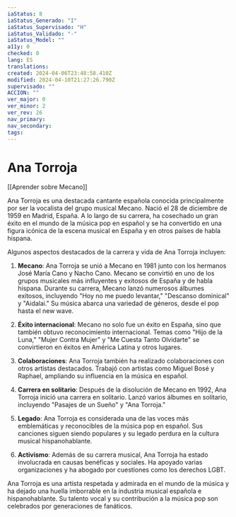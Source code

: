 ```yaml
---
iaStatus: 8
iaStatus_Generado: "I"
iaStatus_Supervisado: "H"
iaStatus_Validado: "-"
iaStatus_Model: ""
a11y: 0
checked: 0
lang: ES
translations: 
created: 2024-04-06T23:48:58.410Z
modified: 2024-04-10T21:27:26.790Z
supervisado: ""
ACCION: ""
ver_major: 0
ver_minor: 2
ver_rev: 26
nav_primary: 
nav_secondary: 
tags:
---
```

# Ana Torroja

[[Aprender sobre Mecano]]

Ana Torroja es una destacada cantante española conocida principalmente por ser la vocalista del grupo musical Mecano. Nació el 28 de diciembre de 1959 en Madrid, España. A lo largo de su carrera, ha cosechado un gran éxito en el mundo de la música pop en español y se ha convertido en una figura icónica de la escena musical en España y en otros países de habla hispana.

Algunos aspectos destacados de la carrera y vida de Ana Torroja incluyen:

1. **Mecano**: Ana Torroja se unió a Mecano en 1981 junto con los hermanos José María Cano y Nacho Cano. Mecano se convirtió en uno de los grupos musicales más influyentes y exitosos de España y de habla hispana. Durante su carrera, Mecano lanzó numerosos álbumes exitosos, incluyendo "Hoy no me puedo levantar," "Descanso dominical" y "Aidalai." Su música abarca una variedad de géneros, desde el pop hasta el new wave.
    
2. **Éxito internacional**: Mecano no solo fue un éxito en España, sino que también obtuvo reconocimiento internacional. Temas como "Hijo de la Luna," "Mujer Contra Mujer" y "Me Cuesta Tanto Olvidarte" se convirtieron en éxitos en América Latina y otros lugares.
    
3. **Colaboraciones**: Ana Torroja también ha realizado colaboraciones con otros artistas destacados. Trabajó con artistas como Miguel Bosé y Raphael, ampliando su influencia en la música en español.
    
4. **Carrera en solitario**: Después de la disolución de Mecano en 1992, Ana Torroja inició una carrera en solitario. Lanzó varios álbumes en solitario, incluyendo "Pasajes de un Sueño" y "Ana Torroja."
    
5. **Legado**: Ana Torroja es considerada una de las voces más emblemáticas y reconocibles de la música pop en español. Sus canciones siguen siendo populares y su legado perdura en la cultura musical hispanohablante.
    
6. **Activismo**: Además de su carrera musical, Ana Torroja ha estado involucrada en causas benéficas y sociales. Ha apoyado varias organizaciones y ha abogado por cuestiones como los derechos LGBT.
    

Ana Torroja es una artista respetada y admirada en el mundo de la música y ha dejado una huella imborrable en la industria musical española e hispanohablante. Su talento vocal y su contribución a la música pop son celebrados por generaciones de fanáticos.